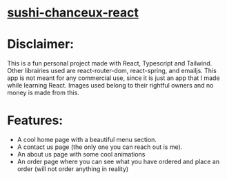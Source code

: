 # [sushi-chanceux-react](https://nanoscience202.github.io/sushi-chanceux-react/)

# Disclaimer:
This is a fun personal project made with React, Typescript and Tailwind. Other librairies used are react-router-dom, react-spring, and emailjs. This app is not meant for any commercial use, since it is just an app that I made while learning React. Images used belong to their rightful owners and no money is made from this.

# Features:
* A cool home page with a beautiful menu section.
* A contact us page (the only one you can reach out is me).
* An about us page with some cool animations
* An order page where you can see what you have ordered and place an order (will not order anything in reality)

